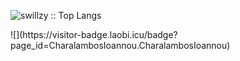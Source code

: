 <p><img src="https://github-readme-stats.vercel.app/api/top-langs/?username=swillzy&langs_count=10&theme=tokyonight" alt="swillzy :: Top Langs" /></p>
<p>![](https://visitor-badge.laobi.icu/badge?page_id=CharalambosIoannou.CharalambosIoannou)</p>
